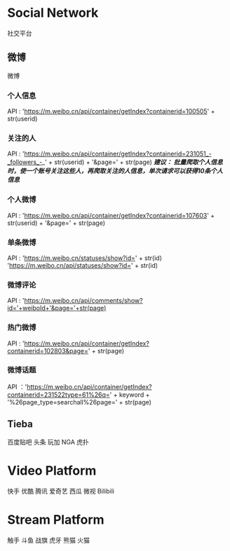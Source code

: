 # Social Network
社交平台

## 微博
微博
### 个人信息
API : 'https://m.weibo.cn/api/container/getIndex?containerid=100505' + str(userid)
### 关注的人
API : 'https://m.weibo.cn/api/container/getIndex?containerid=231051_-_followers_-_' + str(userid) + '&page=' + str(page)
***建议： 批量爬取个人信息时，使一个账号关注这些人，再爬取关注的人信息，单次请求可以获得10条个人信息***
### 个人微博
API : 'https://m.weibo.cn/api/container/getIndex?containerid=107603' + str(userid) + '&page=' + str(page)
### 单条微博
API : 'https://m.weibo.cn/statuses/show?id=' + str(id)
      'https://m.weibo.cn/api/statuses/show?id=' + str(id)
### 微博评论
API : 'https://m.weibo.cn/api/comments/show?id='+weiboId+'&page='+str(page)
### 热门微博
API : 'https://m.weibo.cn/api/container/getIndex?containerid=102803&page=' + str(page)
### 微博话题
API ：'https://m.weibo.cn/api/container/getIndex?containerid=231522type=61%26q=' + keyword + '%26page_type=searchall%26page=' + str(page)

## Tieba
百度贴吧
头条
玩加
NGA
虎扑
# Video Platform
快手
优酷
腾讯
爱奇艺
西瓜
微视
Bilibili
# Stream Platform
触手
斗鱼
战旗
虎牙
熊猫
火猫


